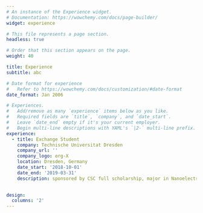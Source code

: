 ```yaml
---
# An instance of the Experience widget.
# Documentation: https://wowchemy.com/docs/page-builder/
widget: experience

# This file represents a page section.
headless: true

# Order that this section appears on the page.
weight: 40

title: Experience
subtitle: abc

# Date format for experience
#   Refer to https://wowchemy.com/docs/customization/#date-format
date_format: Jan 2006

# Experiences.
#   Add/remove as many `experience` items below as you like.
#   Required fields are `title`, `company`, and `date_start`.
#   Leave `date_end` empty if it's your current employer.
#   Begin multi-line descriptions with YAML's `|2-` multi-line prefix.
experience:        
  - title: Exchange Student
    company: Technische Universitat Dresden
    company_url: ''
    company_logo: org-X
    location: Dresden, Germany
    date_start: '2018-10-01'
    date_end: '2019-03-31'
    description: sponsored by CSC full scholarship, major in Nanoelectronic Systems
    

design:
  columns: '2'
---
```

